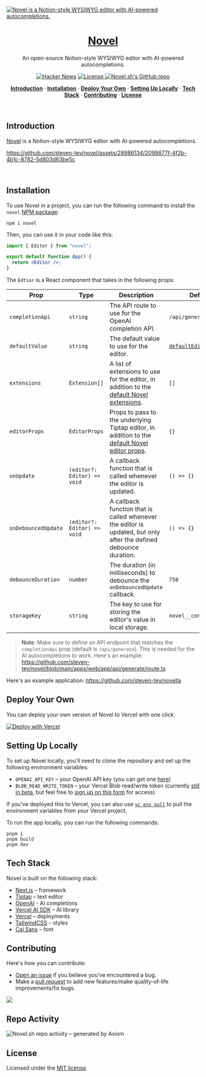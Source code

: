 <a href="https://novel.sh">
  <img alt="Novel is a Notion-style WYSIWYG editor with AI-powered autocompletions." src="https://novel.sh/opengraph-image.png">
  <h1 align="center">Novel</h1>
</a>

<p align="center">
  An open-source Notion-style WYSIWYG editor with AI-powered autocompletions. 
</p>

<p align="center">
  <a href="https://news.ycombinator.com/item?id=36360789"><img src="https://img.shields.io/badge/Hacker%20News-369-%23FF6600" alt="Hacker News"></a>
  <a href="https://github.com/steven-tey/novel/blob/main/LICENSE">
    <img src="https://img.shields.io/github/license/steven-tey/novel?label=license&logo=github&color=f80&logoColor=fff" alt="License" />
  </a>
  <a href="https://github.com/steven-tey/novel"><img src="https://img.shields.io/github/stars/steven-tey/novel?style=social" alt="Novel.sh's GitHub repo"></a>
</p>

<p align="center">
  <a href="#introduction"><strong>Introduction</strong></a> ·
  <a href="#installation"><strong>Installation</strong></a> ·
  <a href="#deploy-your-own"><strong>Deploy Your Own</strong></a> ·
  <a href="#setting-up-locally"><strong>Setting Up Locally</strong></a> ·
  <a href="#tech-stack"><strong>Tech Stack</strong></a> ·
  <a href="#contributing"><strong>Contributing</strong></a> ·
  <a href="#license"><strong>License</strong></a>
</p>
<br/>

## Introduction

[Novel](https://novel.sh/) is a Notion-style WYSIWYG editor with AI-powered autocompletions.

https://github.com/steven-tey/novel/assets/28986134/2099877f-4f2b-4b1c-8782-5d803d63be5c

<br />

## Installation

To use Novel in a project, you can run the following command to install the `novel` [NPM package](https://www.npmjs.com/package/novel):

```
npm i novel
```

Then, you can use it in your code like this:

```jsx
import { Editor } from "novel";

export default function App() {
  return <Editor />;
}
```

The `Edtior` is a React component that takes in the following props:

| Prop                | Type                        | Description                                                                                                                                                                                | Default                                                                                                                 |
| ------------------- | --------------------------- | ------------------------------------------------------------------------------------------------------------------------------------------------------------------------------------------ | ----------------------------------------------------------------------------------------------------------------------- |
| `completionApi`     | `string`                    | The API route to use for the OpenAI completion API.                                                                                                                                        | `/api/generate`                                                                                                         |
| `defaultValue`      | `string`                    | The default value to use for the editor.                                                                                                                                                   | [`defaultEditorContent`](https://github.com/steven-tey/novel/blob/main/packages/core/src/ui/editor/default-content.tsx) |
| `extensions`        | `Extension[]`               | A list of extensions to use for the editor, in addition to the [default Novel extensions](https://github.com/steven-tey/novel/blob/main/packages/core/src/ui/editor/extensions/index.tsx). | `[]`                                                                                                                    |
| `editorProps`       | `EditorProps`               | Props to pass to the underlying Tiptap editor, in addition to the [default Novel editor props](https://github.com/steven-tey/novel/blob/main/packages/core/src/ui/editor/props.ts).        | `{}`                                                                                                                    |
| `onUpdate`          | `(editor?: Editor) => void` | A callback function that is called whenever the editor is updated.                                                                                                                         | `() => {}`                                                                                                              |
| `onDebouncedUpdate` | `(editor?: Editor) => void` | A callback function that is called whenever the editor is updated, but only after the defined debounce duration.                                                                           | `() => {}`                                                                                                              |
| `debounceDuration`  | `number`                    | The duration (in milliseconds) to debounce the `onDebouncedUpdate` callback.                                                                                                               | `750`                                                                                                                   |
| `storageKey`        | `string`                    | The key to use for storing the editor's value in local storage.                                                                                                                            | `novel__content`                                                                                                        |

> **Note**: Make sure to define an API endpoint that matches the `completionApi` prop (default is `/api/generate`). This is needed for the AI autocompletions to work. Here's an example: https://github.com/steven-tey/novel/blob/main/apps/web/app/api/generate/route.ts

Here's an example application: https://github.com/steven-tey/novella

## Deploy Your Own

You can deploy your own version of Novel to Vercel with one click:

[![Deploy with Vercel](https://vercel.com/button)](https://stey.me/novel-deploy)

## Setting Up Locally

To set up Novel locally, you'll need to clone the repository and set up the following environment variables:

- `OPENAI_API_KEY` – your OpenAI API key (you can get one [here](https://platform.openai.com/account/api-keys))
- `BLOB_READ_WRITE_TOKEN` – your Vercel Blob read/write token (currently [still in beta](https://vercel.com/docs/storage/vercel-blob/quickstart#quickstart), but feel free to [sign up on this form](https://vercel.fyi/blob-beta) for access)

If you've deployed this to Vercel, you can also use [`vc env pull`](https://vercel.com/docs/cli/env#exporting-development-environment-variables) to pull the environment variables from your Vercel project.

To run the app locally, you can run the following commands:

```
pnpm i
pnpm build
pnpm dev
```

## Tech Stack

Novel is built on the following stack:

- [Next.js](https://nextjs.org/) – framework
- [Tiptap](https://tiptap.dev/) – text editor
- [OpenAI](https://openai.com/) - AI completions
- [Vercel AI SDK](https://sdk.vercel.ai/docs) – AI library
- [Vercel](https://vercel.com) – deployments
- [TailwindCSS](https://tailwindcss.com/) – styles
- [Cal Sans](https://github.com/calcom/font) – font

## Contributing

Here's how you can contribute:

- [Open an issue](https://github.com/steven-tey/novel/issues) if you believe you've encountered a bug.
- Make a [pull request](https://github.com/steven-tey/novel/pull) to add new features/make quality-of-life improvements/fix bugs.

<a href="https://github.com/steven-tey/novel/graphs/contributors">
  <img src="https://contrib.rocks/image?repo=steven-tey/novel" />
</a>

## Repo Activity

![Novel.sh repo activity – generated by Axiom](https://repobeats.axiom.co/api/embed/2ebdaa143b0ad6e7c2ee23151da7b37f67da0b36.svg)

## License

Licensed under the [MIT license](https://github.com/steven-tey/novel/blob/main/LICENSE.md).
